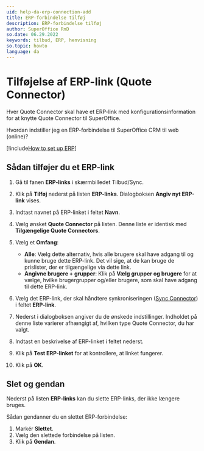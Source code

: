 ```yaml
---
uid: help-da-erp-connection-add
title: ERP-forbindelse tilføj
description: ERP-forbindelse tilføj
author: SuperOffice RnD
so.date: 06.29.2022
keywords: tilbud, ERP, henvisning
so.topic: howto
language: da
---
```


# Tilføjelse af ERP-link (Quote Connector)

Hver Quote Connector skal have et ERP-link med konfigurationsinformation for at knytte Quote Connector til SuperOffice.

Hvordan indstiller jeg en ERP-forbindelse til SuperOffice CRM til web (online)?

[!include[How to set up ERP](includes/set-up-erp.md)]

## Sådan tilføjer du et ERP-link

1. Gå til fanen **ERP-links** i skærmbilledet Tilbud/Sync.

1. Klik på **Tilføj** nederst på listen **ERP-links**. Dialogboksen **Angiv nyt ERP-link** vises.

1. Indtast navnet på ERP-linket i feltet **Navn**.

1. Vælg ønsket **Quote Connector** på listen. Denne liste er identisk med **Tilgængelige Quote Connectors**.

1. Vælg et **Omfang**:

    * **Alle**: Vælg dette alternativ, hvis alle brugere skal have adgang til og kunne bruge dette ERP-link. Det vil sige, at de kan bruge de prislister, der er tilgængelige via dette link.
    * **Angivne brugere + grupper**: Klik på **Vælg grupper og brugere** for at vælge, hvilke brugergrupper og/eller brugere, som skal have adgang til dette ERP-link.

1. Vælg det ERP-link, der skal håndtere synkroniseringen ([Sync Connector][1]) i feltet **ERP-link**.

1. Nederst i dialogboksen angiver du de ønskede indstillinger. Indholdet på denne liste varierer afhængigt af, hvilken type Quote Connector, du har valgt.

1. Indtast en beskrivelse af ERP-linket i feltet nederst.

1. Klik på **Test ERP-linket** for at kontrollere, at linket fungerer.

1. Klik på **OK**.

## Slet og gendan

Nederst på listen **ERP-links** kan du slette ERP-links, der ikke længere bruges.

Sådan gendanner du en slettet ERP-forbindelse:

1. Markér **Slettet**.
1. Vælg den slettede forbindelse på listen.
1. Klik på **Gendan**.

<!-- Referenced links -->
[1]:sync/index.md

<!-- Referenced images -->
